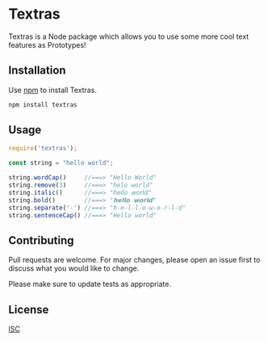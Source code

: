 # Textras

Textras is a Node package which allows you to use some more cool text features as Prototypes!
## Installation

Use [npm](https://www.npmjs.com/) to install Textras.

```bash
npm install textras
```

## Usage

```javascript
require('textras');

const string = "hello world";

string.wordCap()     //===> "Hello World"
string.remove(3)     //===> "helo world"
string.italic()      //===> "𝘩𝘦𝘭𝘭𝘰 𝘸𝘰𝘳𝘭𝘥"
string.bold()        //===> "𝗵𝗲𝗹𝗹𝗼 𝘄𝗼𝗿𝗹𝗱"
string.separate('-') //===> "h-e-l-l-o-w-o-r-l-d"
string.sentenceCap() //===> "Hello world"
```

## Contributing
Pull requests are welcome. For major changes, please open an issue first to discuss what you would like to change.

Please make sure to update tests as appropriate.

## License
[ISC](https://choosealicense.com/licenses/isc/)
